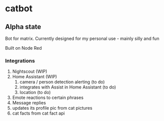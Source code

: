 catbot
======

## Alpha state ##

Bot for matrix. Currently designed for my personal use - mainly silly and fun

Built on Node Red

### Integrations
1. Nightscout (WIP)
1. Home Assistant (WIP)
    1. camera / person detection alerting (to do)
    1. integrates with Assist in Home Assistant (to do)
    1. location (to do)
1. Emote reactions to certain phrases
1. Message replies 
1. updates its profile pic from cat pictures
1. cat facts from cat fact api

